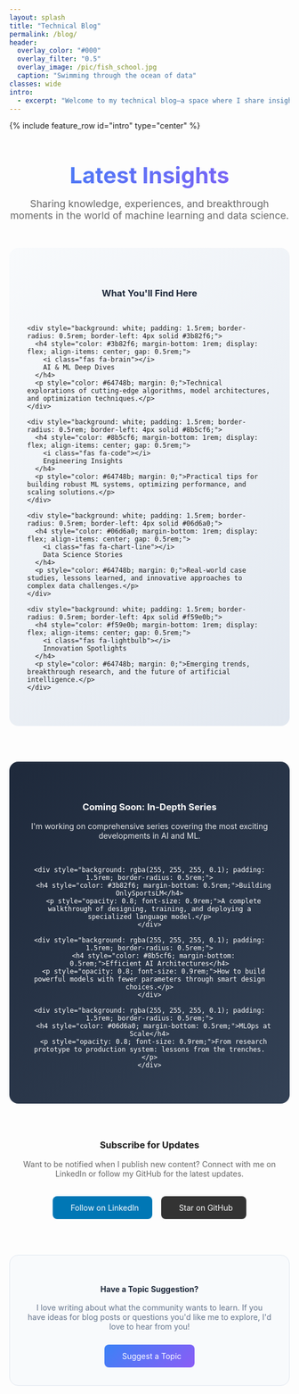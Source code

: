 ```yaml
---
layout: splash
title: "Technical Blog"
permalink: /blog/
header:
  overlay_color: "#000"
  overlay_filter: "0.5"
  overlay_image: /pic/fish_school.jpg
  caption: "Swimming through the ocean of data"
classes: wide
intro: 
  - excerpt: "Welcome to my technical blog—a space where I share insights, discoveries, and lessons learned from the frontlines of AI and data science. From deep dives into model architectures to practical tips for ML engineering, join me on this journey of continuous learning and innovation."
---
```


{% include feature_row id="intro" type="center" %}

<div style="text-align: center; margin: 3rem 0;">
  <h2 style="font-size: 2.5rem; margin-bottom: 1rem; background: linear-gradient(135deg, #3b82f6, #8b5cf6); -webkit-background-clip: text; -webkit-text-fill-color: transparent;">Latest Insights</h2>
  <p style="font-size: 1.1rem; color: #666; max-width: 600px; margin: 0 auto;">Sharing knowledge, experiences, and breakthrough moments in the world of machine learning and data science.</p>
</div>

<div style="background: linear-gradient(135deg, #f8fafc 0%, #e2e8f0 100%); padding: 3rem 2rem; margin: 3rem 0; border-radius: 1rem;">
  <h3 style="text-align: center; color: #1e293b; margin-bottom: 2rem;">What You'll Find Here</h3>
  
  <div style="display: grid; grid-template-columns: repeat(auto-fit, minmax(250px, 1fr)); gap: 2rem;">
    
    <div style="background: white; padding: 1.5rem; border-radius: 0.5rem; border-left: 4px solid #3b82f6;">
      <h4 style="color: #3b82f6; margin-bottom: 1rem; display: flex; align-items: center; gap: 0.5rem;">
        <i class="fas fa-brain"></i>
        AI & ML Deep Dives
      </h4>
      <p style="color: #64748b; margin: 0;">Technical explorations of cutting-edge algorithms, model architectures, and optimization techniques.</p>
    </div>
    
    <div style="background: white; padding: 1.5rem; border-radius: 0.5rem; border-left: 4px solid #8b5cf6;">
      <h4 style="color: #8b5cf6; margin-bottom: 1rem; display: flex; align-items: center; gap: 0.5rem;">
        <i class="fas fa-code"></i>
        Engineering Insights
      </h4>
      <p style="color: #64748b; margin: 0;">Practical tips for building robust ML systems, optimizing performance, and scaling solutions.</p>
    </div>
    
    <div style="background: white; padding: 1.5rem; border-radius: 0.5rem; border-left: 4px solid #06d6a0;">
      <h4 style="color: #06d6a0; margin-bottom: 1rem; display: flex; align-items: center; gap: 0.5rem;">
        <i class="fas fa-chart-line"></i>
        Data Science Stories
      </h4>
      <p style="color: #64748b; margin: 0;">Real-world case studies, lessons learned, and innovative approaches to complex data challenges.</p>
    </div>
    
    <div style="background: white; padding: 1.5rem; border-radius: 0.5rem; border-left: 4px solid #f59e0b;">
      <h4 style="color: #f59e0b; margin-bottom: 1rem; display: flex; align-items: center; gap: 0.5rem;">
        <i class="fas fa-lightbulb"></i>
        Innovation Spotlights
      </h4>
      <p style="color: #64748b; margin: 0;">Emerging trends, breakthrough research, and the future of artificial intelligence.</p>
    </div>
    
  </div>
</div>

<!-- Featured/Recent Posts will appear here automatically -->

<div style="background: linear-gradient(135deg, #1e293b 0%, #334155 100%); color: white; padding: 3rem 2rem; margin: 4rem 0; border-radius: 1rem; text-align: center;">
  <h3 style="margin-bottom: 1rem;">Coming Soon: In-Depth Series</h3>
  <p style="margin-bottom: 2rem; opacity: 0.9;">I'm working on comprehensive series covering the most exciting developments in AI and ML.</p>
  
  <div style="display: grid; grid-template-columns: repeat(auto-fit, minmax(200px, 1fr)); gap: 1.5rem;">
    
    <div style="background: rgba(255, 255, 255, 0.1); padding: 1.5rem; border-radius: 0.5rem;">
      <h4 style="color: #3b82f6; margin-bottom: 0.5rem;">Building OnlySportsLM</h4>
      <p style="opacity: 0.8; font-size: 0.9rem;">A complete walkthrough of designing, training, and deploying a specialized language model.</p>
    </div>
    
    <div style="background: rgba(255, 255, 255, 0.1); padding: 1.5rem; border-radius: 0.5rem;">
      <h4 style="color: #8b5cf6; margin-bottom: 0.5rem;">Efficient AI Architectures</h4>
      <p style="opacity: 0.8; font-size: 0.9rem;">How to build powerful models with fewer parameters through smart design choices.</p>
    </div>
    
    <div style="background: rgba(255, 255, 255, 0.1); padding: 1.5rem; border-radius: 0.5rem;">
      <h4 style="color: #06d6a0; margin-bottom: 0.5rem;">MLOps at Scale</h4>
      <p style="opacity: 0.8; font-size: 0.9rem;">From research prototype to production system: lessons from the trenches.</p>
    </div>
    
  </div>
</div>

<div style="text-align: center; margin: 4rem 0;">
  <h3 style="margin-bottom: 1rem;">Subscribe for Updates</h3>
  <p style="color: #666; margin-bottom: 2rem;">Want to be notified when I publish new content? Connect with me on LinkedIn or follow my GitHub for the latest updates.</p>
  
  <div style="display: flex; justify-content: center; gap: 1rem; flex-wrap: wrap;">
    <a href="https://linkedin.com/in/seanxie2024" target="_blank" style="background: #0077b5; color: white; padding: 0.75rem 1.5rem; border-radius: 0.5rem; text-decoration: none; display: inline-flex; align-items: center; gap: 0.5rem;">
      <i class="fab fa-linkedin"></i>
      Follow on LinkedIn
    </a>
    <a href="https://github.com/XYCrus" target="_blank" style="background: #333; color: white; padding: 0.75rem 1.5rem; border-radius: 0.5rem; text-decoration: none; display: inline-flex; align-items: center; gap: 0.5rem;">
      <i class="fab fa-github"></i>
      Star on GitHub
    </a>
  </div>
</div>

<div style="background: #f8fafc; padding: 2rem; margin: 3rem 0; border-radius: 1rem; border: 1px solid #e2e8f0; text-align: center;">
  <h4 style="color: #1e293b; margin-bottom: 1rem;">Have a Topic Suggestion?</h4>
  <p style="color: #64748b; margin-bottom: 1.5rem;">I love writing about what the community wants to learn. If you have ideas for blog posts or questions you'd like me to explore, I'd love to hear from you!</p>
  <a href="mailto:seanxie249@gmail.com?subject=Blog%20Topic%20Suggestion" style="background: linear-gradient(135deg, #3b82f6, #8b5cf6); color: white; padding: 0.75rem 1.5rem; border-radius: 0.5rem; text-decoration: none; display: inline-flex; align-items: center; gap: 0.5rem;">
    <i class="fas fa-lightbulb"></i>
    Suggest a Topic
  </a>
</div>
